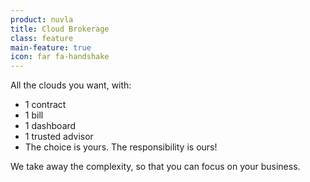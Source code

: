 ```yaml
---
product: nuvla
title: Cloud Brokerage
class: feature
main-feature: true
icon: far fa-handshake
---
```


All the clouds you want, with:

 * 1 contract
 * 1 bill
 * 1 dashboard
 * 1 trusted advisor
 * The choice is yours. The responsibility is ours!

We take away the complexity, so that you can focus on your business.
